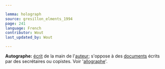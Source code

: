 ```yaml
---

lemma: holograph
source: gresillon_elments_1994
page: 241
language: French
contributor: Wout
last_updated_by: Wout

---
```


**Autographe:** [écrit](writingProduct.html) de la main de l'[auteur](author.html); s'oppose à des [documents](document.html) écrits par des secrétaires ou copistes. Voir '[allographe](allograph.html)'.
